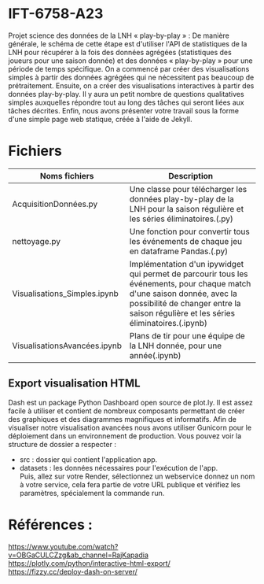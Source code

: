 # IFT-6758-A23  
Projet science des données de la LNH  « play-by-play » : De manière générale, le schéma de cette étape est d'utiliser l'API de statistiques de la LNH pour récupérer à la fois des données agrégées (statistiques des joueurs pour une saison donnée) et des données « play-by-play » pour une période de temps spécifique. On a commencé par créer des visualisations simples à partir des données agrégées qui ne nécessitent pas beaucoup de prétraitement. Ensuite, on a créer des visualisations interactives à partir des données play-by-play. Il y aura un petit nombre de questions qualitatives simples auxquelles répondre tout au long des tâches qui seront liées aux tâches décrites. Enfin, nous avons présenter votre travail sous la forme d'une simple page web statique, créée à l'aide de Jekyll.  

# Fichiers
| Noms fichiers | Description |
| ------------- | ------------- |
| AcquisitionDonnées.py | Une classe pour télécharger les données play-by-play de la LNH pour la saison régulière et les séries éliminatoires.(.py) |
| nettoyage.py |Une fonction pour convertir tous les événements de chaque jeu en dataframe Pandas.(.py) |
| Visualisations_Simples.ipynb | Implémentation d'un ipywidget qui permet de parcourir tous les événements, pour chaque match d'une saison donnée, avec la possibilité de changer entre la saison régulière et les séries éliminatoires.(.ipynb) |
| VisualisationsAvancées.ipynb |Plans de tir pour une équipe de la LNH donnée, pour une année(.ipynb) |



## Export visualisation HTML  
Dash est un package Python Dashboard open source de plot.ly. Il est assez facile à utiliser et contient de nombreux composants permettant de créer des graphiques et des diagrammes magnifiques et informatifs. Afin de visualiser notre visualisation avancées nous avons utiliser Gunicorn pour le déploiement dans un environnement de production.   Vous pouvez voir la structure de dossier a respecter :  
* src : dossier qui contient l'application app.
* datasets : les données nécessaires pour l'exécution de l'app.    
Puis, allez sur votre Render, sélectionnez un webservice donnez un nom à votre service, cela fera partie de votre URL publique et vérifiez les paramètres, spécialement la commande run.    







# Références : 
https://www.youtube.com/watch?v=OBGaCULCZzg&ab_channel=RajKapadia  
https://plotly.com/python/interactive-html-export/  
https://fizzy.cc/deploy-dash-on-server/  
